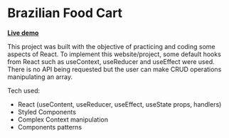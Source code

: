 # Brazilian Food Cart

[<b>Live demo</b>](https://dapper-gumption-fce6cd.netlify.app/)

This project was built with the objective of practicing and coding some aspects of React. To implement this website/project, some default hooks from React such as useContext, useReducer and useEffect were used. There is no API being requested but the user can make CRUD operations manipulating an array.

Tech used: 
<ul>
  <li>React (useContent, useReducer, useEffect, useState props, handlers)</li>
  <li>Styled Components</li>
  <li>Complex Context manipulation</li>
  <li>Components patterns</li>
</ul>
